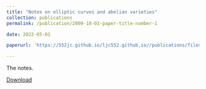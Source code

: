 ```yaml
---
title: "Notes on elliptic curves and abelian varieties"
collection: publications
permalink: /publication/2009-10-01-paper-title-number-1

date: 2022-05-01

paperurl: 'https://552jc.github.io/ljc552.github.io//publications/files/Notes on elliptic curves and abelian varieties.pdf'

---
```

The notes.

[Download](https://552jc.github.io/ljc552.github.io/files/Ellabvar.pdf)
